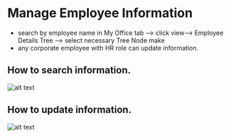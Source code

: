Manage Employee Information
===========

 - search by employee name in My Office tab --> click view--> Employee Details Tree --> select necessary Tree Node make 
 - any corporate employee with HR role can update information. 

How to search information.
----
![alt text](../../images/manage-employees/update-profile-info-emp.png "Update Profile")

How to update information.
----
![alt text](../../images/manage-employees/search-profile-emp-info.png "Update Profile")
